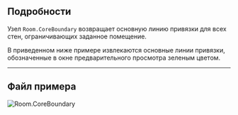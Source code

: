 ## Подробности
Узел `Room.CoreBoundary` возвращает основную линию привязки для всех стен, ограничивающих заданное помещение.

В приведенном ниже примере извлекаются основные линии привязки, обозначенные в окне предварительного просмотра зеленым цветом.
___
## Файл примера

![Room.CoreBoundary](./Revit.Elements.Room.CoreBoundary_img.jpg)

